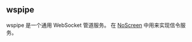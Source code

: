 ## wspipe ##

wspipe 是一个通用 WebSocket 管道服务。 在 [NoScreen](https://github.com/whiler/noscreen) 中用来实现信令服务。
